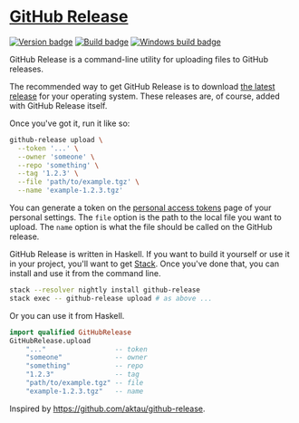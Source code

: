 # [GitHub Release][]

[![Version badge][]][version]
[![Build badge][]][build]
[![Windows build badge][]][windows build]

GitHub Release is a command-line utility for uploading files to GitHub
releases.

The recommended way to get GitHub Release is to download [the latest release][]
for your operating system. These releases are, of course, added with GitHub
Release itself.

Once you've got it, run it like so:

``` sh
github-release upload \
  --token '...' \
  --owner 'someone' \
  --repo 'something' \
  --tag '1.2.3' \
  --file 'path/to/example.tgz' \
  --name 'example-1.2.3.tgz'
```

You can generate a token on the [personal access tokens][] page of your
personal settings. The `file` option is the path to the local file you want to
upload. The `name` option is what the file should be called on the GitHub
release.

GitHub Release is written in Haskell. If you want to build it yourself or use
it in your project, you'll want to get [Stack][]. Once you've done that, you
can install and use it from the command line.

``` sh
stack --resolver nightly install github-release
stack exec -- github-release upload # as above ...
```

Or you can use it from Haskell.

``` hs
import qualified GitHubRelease
GitHubRelease.upload
    "..."                 -- token
    "someone"             -- owner
    "something"           -- repo
    "1.2.3"               -- tag
    "path/to/example.tgz" -- file
    "example-1.2.3.tgz"   -- name
```

Inspired by <https://github.com/aktau/github-release>.

[GitHub Release]: https://github.com/tfausak/github-release
[Version badge]: https://www.stackage.org/package/github-release/badge/nightly?label=version
[version]: https://www.stackage.org/package/github-release
[Build badge]: https://travis-ci.org/tfausak/github-release.svg
[build]: https://travis-ci.org/tfausak/github-release
[Windows build badge]: https://ci.appveyor.com/api/projects/status/github/tfausak/github-release?svg=true
[windows build]: https://ci.appveyor.com/project/TaylorFausak/github-release
[the latest release]: https://github.com/tfausak/github-release/releases/latest
[personal access tokens]: https://github.com/settings/tokens
[Stack]: http://docs.haskellstack.org/en/stable/README/
